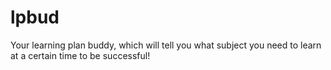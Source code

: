 # lpbud
Your learning plan buddy, which will tell you what subject you need to learn at a certain time to be successful!
